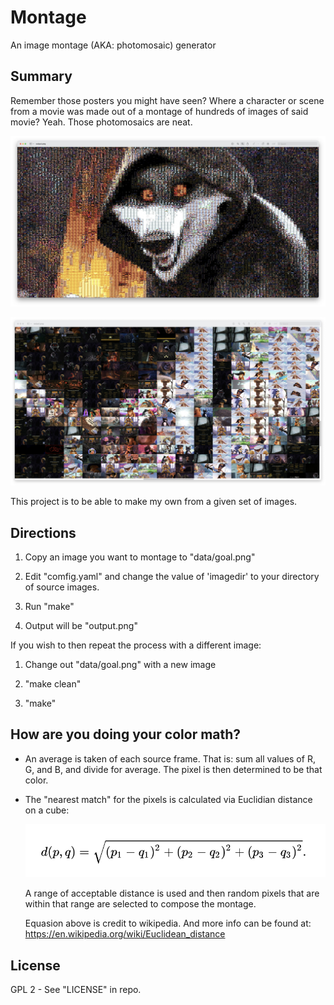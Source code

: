 # Montage

An image montage (AKA: photomosaic) generator

## Summary

Remember those posters you might have seen? Where a character or scene from a movie was
made out of a montage of hundreds of images of said movie? Yeah. Those photomosaics are neat.

![The Fluffiest Death](examples/death.jpg?raw=true "The Fluffiest Death")

![Closeup of Pixels](examples/closeup.jpg?raw=true "Closeup of 'Pixels'")

This project is to be able to make my own from a given set of images.

## Directions

1. Copy an image you want to montage to "data/goal.png"

2. Edit "comfig.yaml" and change the value of 'imagedir' to your directory of source images.

3. Run "make"

4. Output will be "output.png"

If you wish to then repeat the process with a different image:

1. Change out "data/goal.png" with a new image

2. "make clean"

3. "make"

## How are you doing your color math?

* An average is taken of each source frame. That is: sum all values of R, G, and B, and divide for average. The pixel is then determined to be that color.

* The "nearest match" for the pixels is calculated via Euclidian distance on a cube:

  ![Color Cube Distance](examples/math.png?raw=true "Color Cube Distance")

  A range of acceptable distance is used and then random pixels that are within that range are selected to compose the montage.

  Equasion above is credit to wikipedia. And more info can be found at: https://en.wikipedia.org/wiki/Euclidean_distance

## License

GPL 2 - See "LICENSE" in repo.
